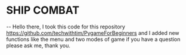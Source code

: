 # SHIP COMBAT

-- Hello there, I took this code for this repository https://github.com/techwithtim/PygameForBeginners and I added new functions like the menu and two modes of game if you have a question please ask me, thank you. 
